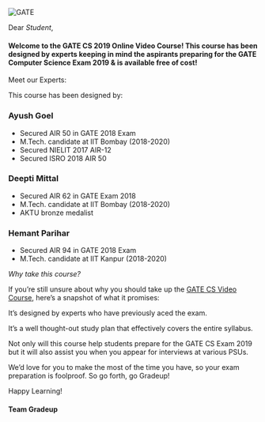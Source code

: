 
![GATE](/blog/img/gatecs.jpg "GATE")

Dear _Student_,

 

#### Welcome to the GATE CS 2019 Online Video Course! This course has been designed by experts keeping in mind the aspirants preparing for the GATE Computer Science Exam 2019 & is available free of cost!

 
Meet our Experts:

 
This course has been designed by:


### Ayush Goel

- Secured AIR 50 in GATE 2018 Exam
- M.Tech. candidate at IIT Bombay (2018-2020)
- Secured NIELIT 2017 AIR-12
- Secured ISRO 2018 AIR 50

### Deepti Mittal

- Secured AIR 62 in GATE Exam 2018
- M.Tech. candidate at IIT Bombay (2018-2020)
- AKTU bronze medalist

### Hemant Parihar

- Secured AIR 94 in GATE 2018 Exam
- M.Tech. candidate at IIT Kanpur (2018-2020)

_Why take this course?_ 

 
If you’re still unsure about why you should take up the [GATE CS Video Course](https://gradeup.co/courses/gate-cse-video-lectures-free?openInBrowser=1&utm_medium=gate_cs&utm_source=email&utm_source=email&utm_medium=gate_cs), here’s a snapshot of what it promises:

 
 
It’s designed by experts who have previously aced the exam.

 
 
It’s a well thought-out study plan that effectively covers the entire syllabus.

 
 
Not only will this course help students prepare for the GATE CS Exam 2019 but it will also assist you when you appear for interviews at various PSUs.

 
 
We’d love for you to make the most of the time you have, so your exam preparation is foolproof. So go forth, go Gradeup!

 
Happy Learning!

#### Team Gradeup

  
